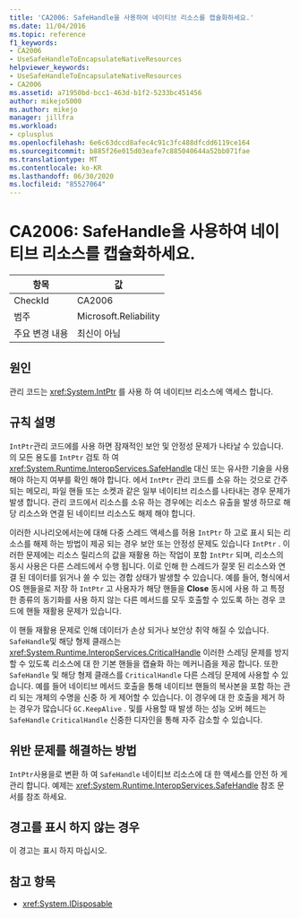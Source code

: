 ```yaml
---
title: 'CA2006: SafeHandle을 사용하여 네이티브 리소스를 캡슐화하세요.'
ms.date: 11/04/2016
ms.topic: reference
f1_keywords:
- CA2006
- UseSafeHandleToEncapsulateNativeResources
helpviewer_keywords:
- UseSafeHandleToEncapsulateNativeResources
- CA2006
ms.assetid: a71950bd-bcc1-463d-b1f2-5233bc451456
author: mikejo5000
ms.author: mikejo
manager: jillfra
ms.workload:
- cplusplus
ms.openlocfilehash: 6e6c63dccd8afec4c91c3fc488dfcdd6119ce164
ms.sourcegitcommit: b885f26e015d03eafe7c885040644a52bb071fae
ms.translationtype: MT
ms.contentlocale: ko-KR
ms.lasthandoff: 06/30/2020
ms.locfileid: "85527064"
---
```

# <a name="ca2006-use-safehandle-to-encapsulate-native-resources"></a>CA2006: SafeHandle을 사용하여 네이티브 리소스를 캡슐화하세요.

|항목|값|
|-|-|
|CheckId|CA2006|
|범주|Microsoft.Reliability|
|주요 변경 내용|최신이 아님|

## <a name="cause"></a>원인

관리 코드는 <xref:System.IntPtr> 를 사용 하 여 네이티브 리소스에 액세스 합니다.

## <a name="rule-description"></a>규칙 설명

`IntPtr`관리 코드에를 사용 하면 잠재적인 보안 및 안정성 문제가 나타날 수 있습니다. 의 모든 용도를 `IntPtr` 검토 하 여 <xref:System.Runtime.InteropServices.SafeHandle> 대신 또는 유사한 기술을 사용 해야 하는지 여부를 확인 해야 합니다. 에서 `IntPtr` 관리 코드를 소유 하는 것으로 간주 되는 메모리, 파일 핸들 또는 소켓과 같은 일부 네이티브 리소스를 나타내는 경우 문제가 발생 합니다. 관리 코드에서 리소스를 소유 하는 경우에는 리소스 유출을 발생 하므로 해당 리소스와 연결 된 네이티브 리소스도 해제 해야 합니다.

이러한 시나리오에서는에 대해 다중 스레드 액세스를 허용 `IntPtr` 하 고로 표시 되는 리소스를 해제 하는 방법이 제공 되는 경우 보안 또는 안정성 문제도 있습니다 `IntPtr` . 이러한 문제에는 리소스 릴리스의 값을 재활용 하는 작업이 포함 `IntPtr` 되며, 리소스의 동시 사용은 다른 스레드에서 수행 됩니다. 이로 인해 한 스레드가 잘못 된 리소스와 연결 된 데이터를 읽거나 쓸 수 있는 경합 상태가 발생할 수 있습니다. 예를 들어, 형식에서 OS 핸들을로 저장 하 `IntPtr` 고 사용자가 해당 핸들을 **Close** 동시에 사용 하 고 특정 한 종류의 동기화를 사용 하지 않는 다른 메서드를 모두 호출할 수 있도록 하는 경우 코드에 핸들 재활용 문제가 있습니다.

이 핸들 재활용 문제로 인해 데이터가 손상 되거나 보안상 취약 해질 수 있습니다. `SafeHandle`및 해당 형제 클래스는 <xref:System.Runtime.InteropServices.CriticalHandle> 이러한 스레딩 문제를 방지할 수 있도록 리소스에 대 한 기본 핸들을 캡슐화 하는 메커니즘을 제공 합니다. 또한 `SafeHandle` 및 해당 형제 클래스를 `CriticalHandle` 다른 스레딩 문제에 사용할 수 있습니다. 예를 들어 네이티브 메서드 호출을 통해 네이티브 핸들의 복사본을 포함 하는 관리 되는 개체의 수명을 신중 하 게 제어할 수 있습니다. 이 경우에 대 한 호출을 제거 하는 경우가 많습니다 `GC.KeepAlive` . 및를 사용할 때 발생 하는 성능 오버 헤드는 `SafeHandle` `CriticalHandle` 신중한 디자인을 통해 자주 감소할 수 있습니다.

## <a name="how-to-fix-violations"></a>위반 문제를 해결하는 방법

`IntPtr`사용을로 변환 하 여 `SafeHandle` 네이티브 리소스에 대 한 액세스를 안전 하 게 관리 합니다. 예제는 <xref:System.Runtime.InteropServices.SafeHandle> 참조 문서를 참조 하세요.

## <a name="when-to-suppress-warnings"></a>경고를 표시 하지 않는 경우

이 경고는 표시 하지 마십시오.

## <a name="see-also"></a>참고 항목

- <xref:System.IDisposable>
